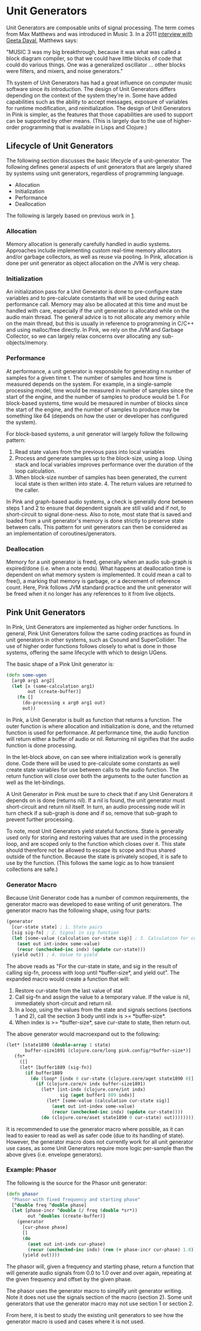 # Unit Generators

Unit Generators are composable units of signal processing. The term comes from Max Matthews and was introduced in Music 3. In a 2011 [interview with Geeta Dayal](http://blog.frieze.com/max-mathews), Matthews says:

"MUSIC 3 was my big breakthrough, because it was what was called a block diagram compiler, so that we could have little blocks of code that could do various things. One was a generalized oscillator … other blocks were filters, and mixers, and noise generators."

Th system of Unit Generators has had a great influence on computer music software since its introduction. The design of Unit Generators differs depending on the context of the system they're in.  Some have added capabilities such as the ability to accept messages, exposure of variables for runtime modification, and reinitialization.  The design of Unit Generators in Pink is simpler, as the features that those capabilities are used to support can be supported by other means.  (This is largely due to the use of higher-order programming that is available in Lisps and Clojure.) 

## Lifecycle of Unit Generators

The following section discusses the basic lifecycle of a unit-generator. The following defines general aspects of unit generators that are largely shared by systems using unit generators, regardless of programming language. 

* Allocation
* Initialization
* Performance
* Deallocation

The following is largely based on previous work in [1](http://kunstmusik.com/2014/09/23/extending-aura-with-csound-opcodes/).

### Allocation

Memory allocation is generally carefully handled in audio systems.  Approaches include implementing custom real-time memory allocators and/or garbage collectors, as well as reuse via pooling. In Pink, allocation is done per unit generator as object allocation on the JVM is very cheap.  


### Initialization

An initialization pass for a Unit Generator is done to pre-configure state variables and to pre-calculate constants that will be used during each performance call. Memory may also be allocated at this time and must be handled with care, especially if the unit generator is allocated while on the audio main thread. The general advice is to not allocate any memory while on the main thread, but this is usually in reference to programming in C/C++ and using malloc/free directly.  In Pink, we rely on the JVM and Garbage Collector, so we can largely relax concerns over allocating any sub-objects/memory.


### Performance

At performance, a unit generator is responsbile for generating n number of samples for a given time t.  The number of samples and how time is measured depends on the system. For example, in a single-sample processing model, time would be measured in number of samples since the start of the engine, and the number of samples to produce would be 1.  For block-based systems, time would be mesaured in number of blocks since the start of the engine, and the number of samples to produce may be something like 64 (depends on how the user or developer has configured the system). 

For block-based systems, a unit generator will largely follow the following pattern:

1. Read state values from the previous pass into local variables
2. Process and generate samples up to the block-size, using a loop.  Using stack and local variables improves performance over the duration of the loop calculation.  
3. When block-size number of samples has been generated, the current local state is then written into state. 4. The return values are returned to the caller. 

In Pink and graph-based audio systems, a check is generally done between steps 1 and 2 to ensure that dependent signals are still valid and if not, to short-circuit to signal done-ness. Also to note, most state that is saved and loaded from a unit generator's memory is done strictly to preserve state between calls.  This pattern for unit generators can then be considered as an implementation of coroutines/generators.  

### Deallocation

Memory for a unit generator is freed, generally when an audio sub-graph is expired/done (i.e. when a note ends).  What happens at deallocation time is dependent on what memory system is implemented.  It could mean a call to free(), a marking that memory is garbage, or a decrement of reference count. Here, Pink follows JVM standard practice and the unit generator will be freed when it no longer has any references to it from live objects. 


## Pink Unit Generators

In Pink, Unit Generators are implemented as higher order functions.  In general, Pink Unit Generators follow the same coding practices as found in unit generators in other systems, such as Csound and SuperCollider. The use of higher order functions follows closely to what is done in those systems, offering the same lifecycle with which to design UGens.  

The basic shape of a Pink Unit generator is:

```clojure
(defn some-ugen
  [arg0 arg1 arg2]
  (let [x (some-calculation arg1)
        out (create-buffer)]
    (fn []
      (do-processing x arg0 arg1 out)
      out))
```

In Pink, a Unit Generator is built as function that returns a function.  The outer function is where allocation and initialization is done, and the returned function is used for performance.  At performance time, the audio function will return either a buffer of audio or nil.  Returning nil signifies that the audio function is done processing.  

In the let-block above, on can see where initialization work is generally done. Code there will be used to pre-calculate some constants as well create state variables for use between calls to the audio function. The return function will close over both the arguments to the outer function as well as the let-bindings. 

A Unit Generator in Pink must be sure to check that if any Unit Generators it depends on is done (returns nil).  If a nil is found, the unit generator must short-circuit and return nil itself.  In turn, an audio processing node will in turn check if a sub-graph is done and if so, remove that sub-graph to prevent further processing.
  
To note, most Unit Generators yield stateful functions. State is generally used only for storing and restoring values that are used in the processing loop, and are scoped only to the function which closes over it.  This state should therefore not be allowed to escape its scope and thus shared outside of the function. Because the state is privately scoped, it is safe to use by the function.  (This follows the same logic as to how transient collections are safe.)

### Generator Macro

Because Unit Generator code has a number of common requirements, the generator macro was developed to ease writing of unit generators.  The generator macro has the following shape, using four parts:

```clojure
(generator
  [cur-state state] ; 1. State pairs 
  [sig sig-fn] ; 2. Signal in sig function
  (let [some-value (calculation cur-state sig)] ; 3. Calculation for current sample
    (aset out int-index some-value)
    (recur (unchecked-inc indx) (update cur-state)))
  (yield out)) ; 4. Value to yield
```

The above reads as "For the cur-state in state, and sig in the result of calling sig-fn, process with loop until \*buffer-size\*, and yield out".  The expanded macro would create a function that will:

1. Restore cur-state from the last value of stat
2. Call sig-fn and assign the value to a temporary value. If the value is nil, immediately short-circuit and return nil.  
3. In a loop, using the values from the state and signals sections (sections 1 and 2), call the section 3 body until indx is >= \*buffer-size\*. 
4. When index is >= \*buffer-size\*, save cur-state to state, then return out.

The above generator would macroexpand out to the following:

```clojure
(let* [state1890 (double-array 1 state) 
       buffer-size1891 (clojure.core/long pink.config/*buffer-size*)] 
   (fn* 
     ([] 
     (let* [buffer1889 (sig-fn)] 
       (if buffer1889 
         (do (loop* [indx 0 cur-state (clojure.core/aget state1890 0)] 
           (if (clojure.core/< indx buffer-size1891) 
             (let* [int-indx (clojure.core/int indx) 
                    sig (aget buffer1 889 indx)] 
               (let* [some-value (calculation cur-state sig)] 
                 (aset out int-index some-value) 
                 (recur (unchecked-inc indx) (update cur-state)))) 
             (do (clojure.core/aset state1890 0 cur-state) out)))))))))
```

It is recommended to use the generator macro where possible, as it can 
lead to easier to read as well as safer code (due to its handling of state). 
However, the generator macro does not currently work for all unit generator 
use cases, as some Unit Generators require more logic per-sample than the
above gives (i.e. envelope generators).  


### Example: Phasor

The following is the source for the Phasor unit generator:

```clojure
(defn phasor 
  "Phasor with fixed frequency and starting phase"
  [^double freq ^double phase]
  (let [phase-incr ^double (/ freq (double *sr*))
        out ^doubles (create-buffer)]
    (generator 
      [cur-phase phase]
      []
      (do
        (aset out int-indx cur-phase)
        (recur (unchecked-inc indx) (rem (+ phase-incr cur-phase) 1.0)))
      (yield out))))
```

The phasor will, given a frequency and starting phase, return a function that will generate audio signals from 0.0 to 1.0 over and over again, repeating at the given frequency and offset by the given phase. 

The phasor uses the generator macro to simplify unit generator writing. Note it does not use the signals section of the macro (section 2). Some unit generators that use the generator macro may not use section 1 or section 2.

From here, it is best to study the existing unit generators to see how the generator macro is used and cases where it is not used.

